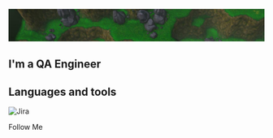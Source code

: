 ![Header](https://github.com/username-paganini/username-paganini/blob/main/assets/2023-06-01_14-32.jpeg)

## I'm a QA Engineer

## Languages and tools
![Jira](https://img.shields.io/badge/-Jira-090909?style=for-the-badge&logo=jira&logoColor=136be1)


Follow Me
